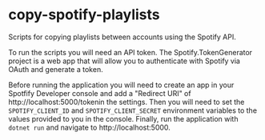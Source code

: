 # copy-spotify-playlists

Scripts for copying playlists between accounts using the Spotify API.

To run the scripts you will need an API token. The Spotify.TokenGenerator project is a web app that will allow you to authenticate with Spotify via OAuth and generate a token.

Before running the application you will need to create an app in your Spotfify Developer console and add a "Redirect URI" of http://localhost:5000/tokenin the settings. Then you will need to set the `SPOTIFY_CLIENT_ID` and `SPOTIFY_CLIENT_SECRET` environment variables to the values provided to you in the console. Finally, run the application with `dotnet run` and navigate to http://localhost:5000.
